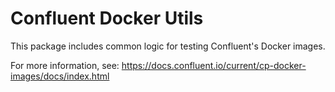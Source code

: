 # Confluent Docker Utils

This package includes common logic for testing Confluent's Docker images.

For more information, see: https://docs.confluent.io/current/cp-docker-images/docs/index.html
